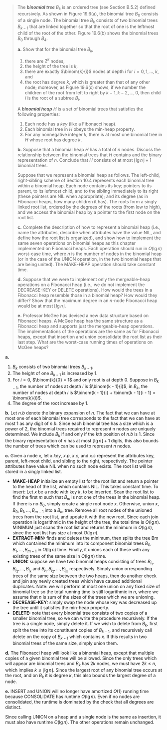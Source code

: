 > The **_binomial tree_** $B_k$ is an ordered tree (see Section B.5.2) defined recursively. As shown in Figure 19.6(a), the binomial tree $B_0$ consists of a single node. The binomial tree $B_k$ consists of two binomial trees $B_{k - 1}$ that are linked together so that the root of one is the leftmost child of the root of the other. Figure 19.6(b) shows the binomial trees $B_0$ through $B_4$.
>
> **a.** Show that for the binomial tree $B_k$,
>
> 1. there are $2^k$ nodes,
> 2. the height of the tree is $k$,
> 3. there are exactly $\binom{k}{i}$ nodes at depth $i$ for $i = 0, 1, \ldots, k$, and
> 4. the root has degree $k$, which is greater than that of any other node; moreover, as Figure 19.6\(c\) shows, if we number the children of the root from left to right by $k - 1, k - 2, \ldots, 0$, then child $i$ is the root of a subtree $B_i$.
>
> A **_binomial heap_** $H$ is a set of binomial trees that satisfies the following properties:
>
> 1. Each node has a $key$ (like a Fibonacci heap).
> 2. Each binomial tree in $H$ obeys the min-heap property.
> 3. For any nonnegative integer $k$, there is at most one binomial tree in $H$ whose root has degree $k$.
>
> **b.** Suppose that a binomial heap $H$ has a total of $n$ nodes. Discuss the relationship between the binomial trees that $H$ contains and the binary representation of $n$. Conclude that $H$ consists of at most $\lfloor \lg n \rfloor + 1$ binomial trees.
>
> Suppose that we represent a binomial heap as follows. The left-child, right-sibling scheme of Section 10.4 represents each binomial tree within a binomial heap. Each node contains its key; pointers to its parent, to its leftmost child, and to the sibling immediately to its right (these pointers are $\text{NIL}$ when appropriate); and its degree (as in Fibonacci heaps, how many children it has). The roots form a singly linked root list, ordered by the degrees of the roots (from low to high), and we access the binomial heap by a pointer to the first node on the root list.
>
> **c.** Complete the description of how to represent a binomial heap (i.e., name the attributes, describe when attributes have the value $\text{NIL}$, and define how the root list is organized), and show how to implement the same seven operations on binomial heaps as this chapter implemented on Fibonacci heaps. Each operation should run in $O(\lg n)$ worst-case time, where $n$ is the number of nodes in the binomial heap (or in the case of the $\text{UNION}$ operation, in the two binomial heaps that are being united). The $\text{MAKE-HEAP}$ operation should take constant time.
>
> **d.** Suppose that we were to implement only the mergeable-heap operations on a Fibonacci heap (i.e., we do not implement the $\text{DECREASE-KEY}$ or $\text{DELETE}$ operations). How would the trees in a Fibonacci heap resemble those in a binomial heap? How would they differ? Show that the maximum degree in an $n$-node Fibonacci heap would be at most $\lfloor \lg n\rfloor$.
>
> **e.** Professor McGee has devised a new data structure based on Fibonacci heaps. A McGee heap has the same structure as a Fibonacci heap and supports just the mergeable-heap operations. The implementations of the operations are the same as for Fibonacci heaps, except that insertion and union consolidate the root list as their last step. What are the worst-case running times of operations on McGee heaps?

**a.**

1. $B_k$ consists of two binomial trees $B_{k - 1}$.
2. The height of one $B_{k - 1}$ is increased by $1$.
3. For $i = 0$, $\binom{k}{0} = 1$ and only root is at depth $0$. Suppose in $B_{k - 1}$, the number of nodes at depth $i$ is $\binom{k - 1}{i}$, in $B_k$, the number of nodes at depth $i$ is $\binom{k - 1}{i} + \binom{k - 1}{i - 1} = \binom{k}{i}$.
4. The degree of the root increase by $1$.

**b.** Let $n.b$ denote the binary expansion of $n$. The fact that we can have at most one of each binomial tree corresponds to the fact that we can have at most $1$ as any digit of $n.b$. Since each binomial tree has a size which is a power of $2$, the binomial trees required to represent n nodes are uniquely determined. We include $B_k$ if and only if the $k$th position of $n.b$ is $1$. Since the binary representation of $n$ has at most $\lfloor \lg n \rfloor+ 1$ digits, this also bounds the number of trees which can be used to represent $n$ nodes.

**c.** Given a node $x$, let $x.key$, $x.p$, $x.c$, and $x.s$ represent the attributes key, parent, left-most child, and sibling to the right, respectively. The pointer attributes have value $\text{NIL}$ when no such node exists. The root list will be stored in a singly linked list.

- **MAKE-HEAP** initialize an empty list for the root list and return a pointer to the head of the list, which contains $\text{NIL}$. This takes constant time. To insert: Let $x$ be a node with key $k$, to be inserted. Scan the root list to find the first $m$ such that $B_m$ is not one of the trees in the binomial heap. If there is no $B_0$, simply create a single root node $x$. Otherwise, union $x, B_0, B_1, \ldots, B_{m - 1}$ into a $B_m$ tree. Remove all root nodes of the unioned trees from the root list, and update it with the new root. Since each join operation is logarithmic in the height of the tree, the total time is $O(\lg n)$. $\text{MINIMUM}$ just scans the root list and returns the minimum in $O(\lg n)$, since the root list has size at most $O(\lg n)$.
- **EXTRACT-MIN:** finds and deletes the minimum, then splits the tree Bm which contained the minimum into its component binomial trees $B_0, B_1, \ldots, B_{m - 1}$ in $O(\lg n)$ time. Finally, it unions each of these with any existing trees of the same size in $O(\lg n)$ time.
- **UNION:** suppose we have two binomial heaps consisting of trees $B_{i_1}, B_{i_2}, \ldots, B_{i_k}$ and $B_{j_1}, B_{j_2}, \ldots, B_{j_m}$ respectively. Simply union orresponding trees of the same size between the two heaps, then do another check and join any newly created trees which have caused additional duplicates. Note: we will perform at most one union on any fixed size of binomial tree so the total running time is still logarithmic in $n$, where we assume that $n$ is sum of the sizes of the trees which we are unioning.
- **DECREASE-KEY:** simply swap the node whose key was decreased up the tree until it satisfies the min-heap property.
- **DELETE:** note that every binomial tree consists of two copies of a smaller binomial tree, so we can write the procedure recursively. If the tree is a single node, simply delete it. If we wish to delete from $B_k$, first split the tree into its constituent copies of $B_{k - 1}$, and recursively call delete on the copy of $B_{k - 1}$ which contains $x$. If this results in two binomial trees of the same size, simply union them.

**d.** The Fibonacci heap will look like a binomial heap, except that multiple copies of a given binomial tree will be allowed. Since the only trees which will appear are binomial trees and $B_k$ has $2k$ nodes, we must have $2k \le n$, which implies $k \le \lfloor \lg n \rfloor$. Since the largest root of any binomial tree occurs at the root, and on $B_k$ it is degree $k$, this also bounds the largest degree of a node.

**e.** $\text{INSERT}$ and $\text{UNION}$ will no longer have amortized $O(1)$ running time because $\text{CONSOLIDATE}$ has runtime $O(\lg n)$. Even if no nodes are consolidated, the runtime is dominated by the check that all degrees are distinct.

Since calling $\text{UNION}$ on a heap and a single node is the same as insertion, it must also have runtime $O(\lg n)$. The other operations remain unchanged.
